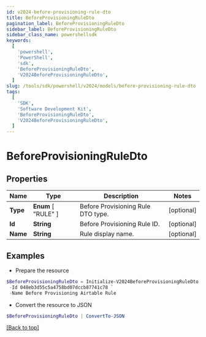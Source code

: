 ```yaml
---
id: v2024-before-provisioning-rule-dto
title: BeforeProvisioningRuleDto
pagination_label: BeforeProvisioningRuleDto
sidebar_label: BeforeProvisioningRuleDto
sidebar_class_name: powershellsdk
keywords:
  [
    'powershell',
    'PowerShell',
    'sdk',
    'BeforeProvisioningRuleDto',
    'V2024BeforeProvisioningRuleDto',
  ]
slug: /tools/sdk/powershell/v2024/models/before-provisioning-rule-dto
tags:
  [
    'SDK',
    'Software Development Kit',
    'BeforeProvisioningRuleDto',
    'V2024BeforeProvisioningRuleDto',
  ]
---
```


# BeforeProvisioningRuleDto

## Properties

| Name | Type | Description | Notes |
| --- | --- | --- | --- |
| **Type** | **Enum** [ "RULE" ] | Before Provisioning Rule DTO type. | [optional] |
| **Id** | **String** | Before Provisioning Rule ID. | [optional] |
| **Name** | **String** | Rule display name. | [optional] |

## Examples

- Prepare the resource

```powershell
$BeforeProvisioningRuleDto = Initialize-V2024BeforeProvisioningRuleDto  -Type RULE `
 -Id 048eb3d55c5a4758bd07dccb87741c78 `
 -Name Before Provisioning Airtable Rule
```

- Convert the resource to JSON

```powershell
$BeforeProvisioningRuleDto | ConvertTo-JSON
```

[[Back to top]](#)
